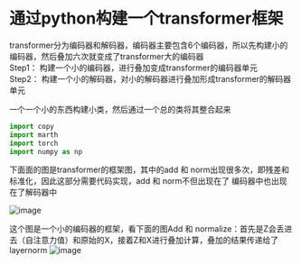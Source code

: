 # 通过python构建一个transformer框架        

transformer分为编码器和解码器，编码器主要包含6个编码器，所以先构建小的编码器，然后叠加六次就变成了transformer大的编码器    
Step1： 构建一个小的编码器，进行叠加变成transformer的编码器单元    
Step2： 构建一个小的解码器，对小的解码器进行叠加形成transformer的解码器单元     

一个一个小的东西构建小类，然后通过一个总的类将其整合起来        

```python
import copy 
import marth 
import torch 
import numpy as np
```

下面面的图是transformer的框架图，其中的add 和 norm出现很多次，即残差和标准化，因此这部分需要代码实现，add 和 norm不但出现在了
编码器中也出现在了解码器中    

![image](https://github.com/RiversDong/DeepLearning/assets/45725241/e34c50fc-0652-48ce-8d44-268e5edc1fde)     


这个图是一个小的编码器的框架，看下面的图Add 和 normalize：首先是Z会丢进去（自注意力值）和原始的X，接着Z和X进行叠加计算，叠加的结果传递给了layernorm
![image](https://github.com/RiversDong/DeepLearning/assets/45725241/48cc1fa9-481e-4dec-8af7-f81ed4b858f8)

